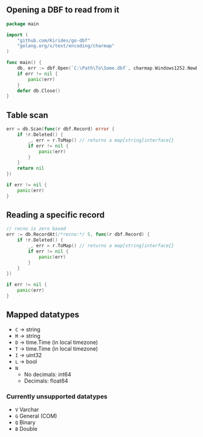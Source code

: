 ## Opening a DBF to read from it

```go
package main

import (
    "github.com/Kirides/go-dbf"
    "golang.org/x/text/encoding/charmap"
)

func main() {
    db, err := dbf.Open(`C:\Path\To\Some.dbf`, charmap.Windows1252.NewDecoder())
    if err != nil {
        panic(err)
    }
    defer db.Close()
}
```

## Table scan
```go
err = db.Scan(func(r dbf.Record) error {
    if !r.Deleted() {
        _, err = r.ToMap() // returns a map[string]interface{}
        if err != nil {
            panic(err)
        }
    }
    return nil
})

if err != nil {
    panic(err)
}
```
## Reading a specific record
```go
// recno is zero based
err := db.RecordAt(/*recno:*/ 5, func(r dbf.Record) {
    if !r.Deleted() {
        _, err = r.ToMap() // returns a map[string]interface{}
        if err != nil {
            panic(err)
        }
    }
})

if err != nil {
    panic(err)
}
```

## Mapped datatypes
- `C` -> string
- `M` -> string
- `D` -> time.Time (in local timezone)
- `T` -> time.Time (in local timezone)
- `I` -> uint32
- `L` -> bool
- `N`
    - No decimals: int64
    - Decimals: float64

### Currently unsupported datatypes
- `V` Varchar
- `G` General (COM)
- `Q` Binary
- `B` Double
